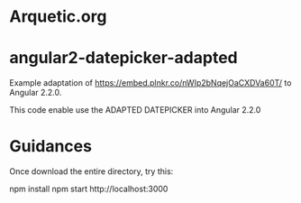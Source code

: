 # Arquetic.org
# angular2-datepicker-adapted

Example adaptation of https://embed.plnkr.co/nWIp2bNqejOaCXDVa60T/ to Angular 2.2.0.

This code enable use the ADAPTED DATEPICKER into Angular 2.2.0
# Guidances
Once download the entire directory, try this:

npm install
npm start
http://localhost:3000
